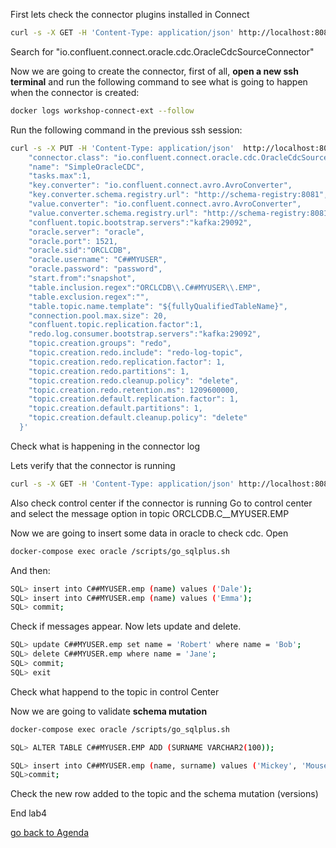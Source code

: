 First lets check the connector plugins installed in Connect
```bash
curl -s -X GET -H 'Content-Type: application/json' http://localhost:8083/connector-plugins | jq '.'
```
Search for "io.confluent.connect.oracle.cdc.OracleCdcSourceConnector"

Now we are going to create the connector, first of all, **open a new ssh terminal** and run the following command to see what is going to happen when the connector is created:
```bash
docker logs workshop-connect-ext --follow
```
Run the following command in the previous ssh session:

```bash
curl -s -X PUT -H 'Content-Type: application/json'  http://localhost:8083/connectors/SimpleOracleCDC/config -d '{      
    "connector.class": "io.confluent.connect.oracle.cdc.OracleCdcSourceConnector",
    "name": "SimpleOracleCDC",
    "tasks.max":1,
    "key.converter": "io.confluent.connect.avro.AvroConverter",
    "key.converter.schema.registry.url": "http://schema-registry:8081",
    "value.converter": "io.confluent.connect.avro.AvroConverter",
    "value.converter.schema.registry.url": "http://schema-registry:8081",
    "confluent.topic.bootstrap.servers":"kafka:29092",
    "oracle.server": "oracle",
    "oracle.port": 1521,
    "oracle.sid":"ORCLCDB",
    "oracle.username": "C##MYUSER",
    "oracle.password": "password",
    "start.from":"snapshot",
    "table.inclusion.regex":"ORCLCDB\\.C##MYUSER\\.EMP",
    "table.exclusion.regex":"",
    "table.topic.name.template": "${fullyQualifiedTableName}",
    "connection.pool.max.size": 20,
    "confluent.topic.replication.factor":1,
    "redo.log.consumer.bootstrap.servers":"kafka:29092",
    "topic.creation.groups": "redo",
    "topic.creation.redo.include": "redo-log-topic",
    "topic.creation.redo.replication.factor": 1,
    "topic.creation.redo.partitions": 1,
    "topic.creation.redo.cleanup.policy": "delete",
    "topic.creation.redo.retention.ms": 1209600000,
    "topic.creation.default.replication.factor": 1,
    "topic.creation.default.partitions": 1,
    "topic.creation.default.cleanup.policy": "delete"
  }'

```
Check what is happening in the connector log

Lets verify that the connector is running
```bash
curl -s -X GET -H 'Content-Type: application/json' http://localhost:8083/connectors/SimpleOracleCDC/status | jq
```
Also check control center if the connector is running
Go to control center and select the message option in topic ORCLCDB.C__MYUSER.EMP

Now we are going to insert some data in oracle to check cdc.
Open
```bash
docker-compose exec oracle /scripts/go_sqlplus.sh
```
And then: 
```bash
SQL> insert into C##MYUSER.emp (name) values ('Dale');
SQL> insert into C##MYUSER.emp (name) values ('Emma');
SQL> commit;
```
Check if messages appear.
Now lets update and delete.
```bash
SQL> update C##MYUSER.emp set name = 'Robert' where name = 'Bob';
SQL> delete C##MYUSER.emp where name = 'Jane';
SQL> commit;
SQL> exit
```
Check what happend to the topic in control Center

Now we are going to validate **schema mutation**
```bash
docker-compose exec oracle /scripts/go_sqlplus.sh
```
```bash
SQL> ALTER TABLE C##MYUSER.EMP ADD (SURNAME VARCHAR2(100));

SQL> insert into C##MYUSER.emp (name, surname) values ('Mickey', 'Mouse');
SQL>commit;
```
Check the new row added to the topic and the schema mutation (versions)

End lab4

[go back to Agenda](https://github.com/jr-marquez/ksqldbWorkshop/blob/main/README.md#hands-on-agenda-and-labs)

